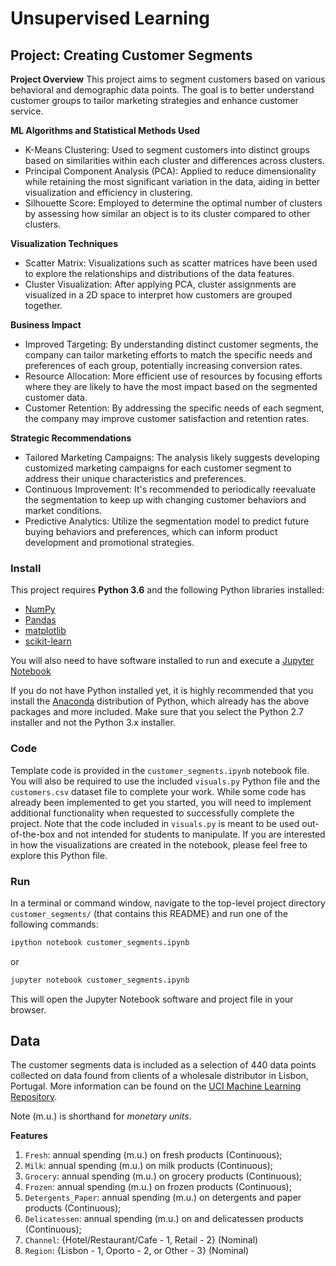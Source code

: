 # Unsupervised Learning
## Project: Creating Customer Segments

**Project Overview**
This project aims to segment customers based on various behavioral and demographic data points. The goal is to better understand customer groups to tailor marketing strategies and enhance customer service.

**ML Algorithms and Statistical Methods Used**
* K-Means Clustering: Used to segment customers into distinct groups based on similarities within each cluster and differences across clusters.
* Principal Component Analysis (PCA): Applied to reduce dimensionality while retaining the most significant variation in the data, aiding in better visualization and efficiency in clustering.
* Silhouette Score: Employed to determine the optimal number of clusters by assessing how similar an object is to its cluster compared to other clusters.

**Visualization Techniques**
* Scatter Matrix: Visualizations such as scatter matrices have been used to explore the relationships and distributions of the data features.
* Cluster Visualization: After applying PCA, cluster assignments are visualized in a 2D space to interpret how customers are grouped together.

**Business Impact**
* Improved Targeting: By understanding distinct customer segments, the company can tailor marketing efforts to match the specific needs and preferences of each group, potentially increasing conversion rates.
* Resource Allocation: More efficient use of resources by focusing efforts where they are likely to have the most impact based on the segmented customer data.
* Customer Retention: By addressing the specific needs of each segment, the company may improve customer satisfaction and retention rates.

**Strategic Recommendations**
* Tailored Marketing Campaigns: The analysis likely suggests developing customized marketing campaigns for each customer segment to address their unique characteristics and preferences.
* Continuous Improvement: It's recommended to periodically reevaluate the segmentation to keep up with changing customer behaviors and market conditions.
* Predictive Analytics: Utilize the segmentation model to predict future buying behaviors and preferences, which can inform product development and promotional strategies.
### Install

This project requires **Python 3.6** and the following Python libraries installed:

- [NumPy](http://www.numpy.org/)
- [Pandas](http://pandas.pydata.org)
- [matplotlib](http://matplotlib.org/)
- [scikit-learn](http://scikit-learn.org/stable/)

You will also need to have software installed to run and execute a [Jupyter Notebook](http://ipython.org/notebook.html)

If you do not have Python installed yet, it is highly recommended that you install the [Anaconda](http://continuum.io/downloads) distribution of Python, which already has the above packages and more included. Make sure that you select the Python 2.7 installer and not the Python 3.x installer. 

### Code

Template code is provided in the `customer_segments.ipynb` notebook file. You will also be required to use the included `visuals.py` Python file and the `customers.csv` dataset file to complete your work. While some code has already been implemented to get you started, you will need to implement additional functionality when requested to successfully complete the project. Note that the code included in `visuals.py` is meant to be used out-of-the-box and not intended for students to manipulate. If you are interested in how the visualizations are created in the notebook, please feel free to explore this Python file.

### Run

In a terminal or command window, navigate to the top-level project directory `customer_segments/` (that contains this README) and run one of the following commands:

```bash
ipython notebook customer_segments.ipynb
```  
or
```bash
jupyter notebook customer_segments.ipynb
```

This will open the Jupyter Notebook software and project file in your browser.

## Data

The customer segments data is included as a selection of 440 data points collected on data found from clients of a wholesale distributor in Lisbon, Portugal. More information can be found on the [UCI Machine Learning Repository](https://archive.ics.uci.edu/ml/datasets/Wholesale+customers).

Note (m.u.) is shorthand for *monetary units*.

**Features**
1) `Fresh`: annual spending (m.u.) on fresh products (Continuous); 
2) `Milk`: annual spending (m.u.) on milk products (Continuous); 
3) `Grocery`: annual spending (m.u.) on grocery products (Continuous); 
4) `Frozen`: annual spending (m.u.) on frozen products (Continuous);
5) `Detergents_Paper`: annual spending (m.u.) on detergents and paper products (Continuous);
6) `Delicatessen`: annual spending (m.u.) on and delicatessen products (Continuous); 
7) `Channel`: {Hotel/Restaurant/Cafe - 1, Retail - 2} (Nominal)
8) `Region`: {Lisbon - 1, Oporto - 2, or Other - 3} (Nominal) 


